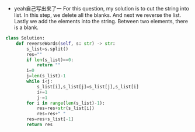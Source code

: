 - yeah自己写出来了一
For this question, my solution is to cut the string into list. In this step, we delete all the blanks. And next we reverse the list. Lastly we add the elements into the string. Between two elements, there is a blank.
```python 3
class Solution:
    def reverseWords(self, s: str) -> str:
        s_list=s.split()
        res=""
        if len(s_list)==0:
            return ""
        i=0
        j=len(s_list)-1
        while i<j:
            s_list[i],s_list[j]=s_list[j],s_list[i]
            i+=1
            j-=1
        for i in range(len(s_list)-1):
            res=res+str(s_list[i])
            res=res+" "
        res=res+s_list[-1]
        return res
```
